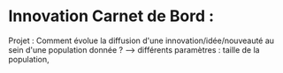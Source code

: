 # Innovation Carnet de Bord : 
Projet : Comment évolue la diffusion d'une innovation/idée/nouveauté au sein d'une population donnée ?
  --> différents paramètres : taille de la population,
